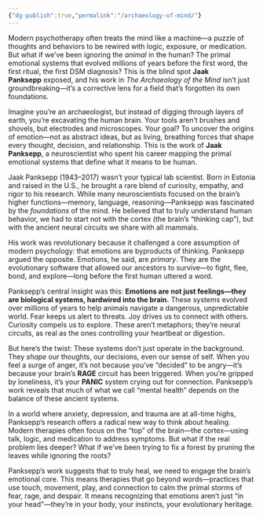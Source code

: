 ```yaml
---
{"dg-publish":true,"permalink":"/archaeology-of-mind/"}
---
```


Modern psychotherapy often treats the mind like a machine—a puzzle of thoughts and behaviors to be rewired with logic, exposure, or medication. But what if we’ve been ignoring the _animal_ in the human? The primal emotional systems that evolved millions of years before the first word, the first ritual, the first DSM diagnosis? This is the blind spot **Jaak Panksepp** exposed, and his work in _The Archaeology of the Mind_ isn’t just groundbreaking—it’s a corrective lens for a field that’s forgotten its own foundations.

Imagine you’re an archaeologist, but instead of digging through layers of earth, you’re excavating the human brain. Your tools aren’t brushes and shovels, but electrodes and microscopes. Your goal? To uncover the origins of emotion—not as abstract ideas, but as living, breathing forces that shape every thought, decision, and relationship. This is the work of **Jaak Panksepp**, a neuroscientist who spent his career mapping the primal emotional systems that define what it means to be human.

Jaak Panksepp (1943–2017) wasn’t your typical lab scientist. Born in Estonia and raised in the U.S., he brought a rare blend of curiosity, empathy, and rigor to his research. While many neuroscientists focused on the brain’s higher functions—memory, language, reasoning—Panksepp was fascinated by the _foundations_ of the mind. He believed that to truly understand human behavior, we had to start not with the cortex (the brain’s “thinking cap”), but with the ancient neural circuits we share with all mammals.

His work was revolutionary because it challenged a core assumption of modern psychology: that emotions are byproducts of thinking. Panksepp argued the opposite. Emotions, he said, are _primary_. They are the evolutionary software that allowed our ancestors to survive—to fight, flee, bond, and explore—long before the first human uttered a word.

Panksepp’s central insight was this: **Emotions are not just feelings—they are biological systems, hardwired into the brain.** These systems evolved over millions of years to help animals navigate a dangerous, unpredictable world. Fear keeps us alert to threats. Joy drives us to connect with others. Curiosity compels us to explore. These aren’t metaphors; they’re neural circuits, as real as the ones controlling your heartbeat or digestion.

But here’s the twist: These systems don’t just operate in the background. They _shape_ our thoughts, our decisions, even our sense of self. When you feel a surge of anger, it’s not because you’ve “decided” to be angry—it’s because your brain’s **RAGE** circuit has been triggered. When you’re gripped by loneliness, it’s your **PANIC** system crying out for connection. Panksepp’s work reveals that much of what we call “mental health” depends on the balance of these ancient systems.

In a world where anxiety, depression, and trauma are at all-time highs, Panksepp’s research offers a radical new way to think about healing. Modern therapies often focus on the “top” of the brain—the cortex—using talk, logic, and medication to address symptoms. But what if the real problem lies deeper? What if we’ve been trying to fix a forest by pruning the leaves while ignoring the roots?

Panksepp’s work suggests that to truly heal, we need to engage the brain’s emotional core. This means therapies that go beyond words—practices that use touch, movement, play, and connection to calm the primal storms of fear, rage, and despair. It means recognizing that emotions aren’t just “in your head”—they’re in your body, your instincts, your evolutionary heritage.